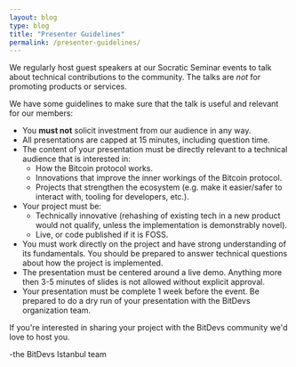 ```yaml
---
layout: blog
type: blog
title: "Presenter Guidelines"
permalink: /presenter-guidelines/
---
```


We regularly host guest speakers at our Socratic Seminar events to talk about
technical contributions to the community. The talks  are _not_ for promoting
products or services.

We have some guidelines to make sure that the talk is useful and relevant for
our members:

- You **must not** solicit investment from our audience in any way. 
- All presentations are capped at 15 minutes, including question time.
- The content of your presentation must be directly relevant to a technical
  audience that is interested in:
  - How the Bitcoin protocol works.
  - Innovations that improve the inner workings of the Bitcoin protocol.
  - Projects that strengthen the ecosystem (e.g. make it easier/safer to
    interact with, tooling for developers, etc.).
- Your project must be:
  - Technically innovative (rehashing of existing tech in a new product would
    not qualify, unless the implementation is demonstrably novel). 
  - Live, or code published if it is FOSS.
- You must work directly on the project and have strong understanding of its
  fundamentals. You should be prepared to answer technical questions about how
  the project is implemented.
- The presentation must be centered around a live demo. Anything more then 3-5
  minutes of slides is not allowed without explicit approval.
- Your presentation must be complete 1 week before the event. Be prepared to do
  a dry run of your presentation with the BitDevs organization team.

If you're interested in sharing your project with the BitDevs community we'd
love to host you.

-the BitDevs Istanbul team